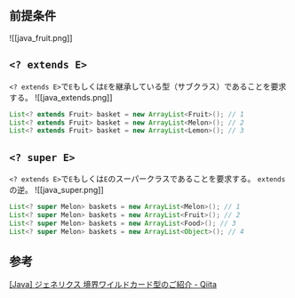 ## 前提条件
![[java_fruit.png]]
## `<? extends E>`
`<? extends E>`で`E`もしくは`E`を継承している型（サブクラス）であることを要求する。
![[java_extends.png]]
```java
List<? extends Fruit> basket = new ArrayList<Fruit>(); // 1
List<? extends Fruit> basket = new ArrayList<Melon>(); // 2
List<? extends Fruit> basket = new ArrayList<Lemon>(); // 3
```

## `<? super E>`
`<? extends E>`で`E`もしくは`E`のスーパークラスであることを要求する。
`extends`の逆。
![[java_super.png]]
```java
List<? super Melon> baskets = new ArrayList<Melon>(); // 1
List<? super Melon> baskets = new ArrayList<Fruit>(); // 2
List<? super Melon> baskets = new ArrayList<Food>(); // 3
List<? super Melon> baskets = new ArrayList<Object>(); // 4
```

## 参考
[[Java] ジェネリクス 境界ワイルドカード型のご紹介 - Qiita](https://qiita.com/ysn/items/66e225004bf656f012c7)
